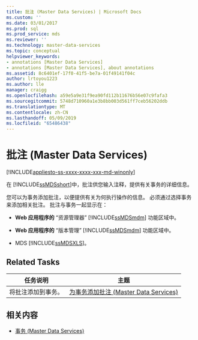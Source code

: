 ```yaml
---
title: 批注 (Master Data Services) | Microsoft Docs
ms.custom: ''
ms.date: 03/01/2017
ms.prod: sql
ms.prod_service: mds
ms.reviewer: ''
ms.technology: master-data-services
ms.topic: conceptual
helpviewer_keywords:
- annotations [Master Data Services]
- annotations [Master Data Services], about annotations
ms.assetid: 8c6401ef-17f0-41f5-be7a-01f49141f04c
author: lrtoyou1223
ms.author: lle
manager: craigg
ms.openlocfilehash: a59e5a9e31f9ea90fd112b11676b56e07c9fafa3
ms.sourcegitcommit: 5748d710960a1e3b8bb003d561ff7ceb56202ddb
ms.translationtype: MT
ms.contentlocale: zh-CN
ms.lasthandoff: 05/09/2019
ms.locfileid: "65486438"
---
```

# <a name="annotations-master-data-services"></a>批注 (Master Data Services)

[!INCLUDE[appliesto-ss-xxxx-xxxx-xxx-md-winonly](../includes/appliesto-ss-xxxx-xxxx-xxx-md-winonly.md)]

  在 [!INCLUDE[ssMDSshort](../includes/ssmdsshort-md.md)]中，批注供您输入注释，提供有关事务的详细信息。  
  
 您可以为事务添加批注，以便提供有关为何执行操作的信息。 必须通过选择事务来添加相关批注。 批注与事务一起显示在：  
  
-   **Web 应用程序的** “资源管理器” [!INCLUDE[ssMDSmdm](../includes/ssmdsmdm-md.md)] 功能区域中。  
  
-   **Web 应用程序的** “版本管理” [!INCLUDE[ssMDSmdm](../includes/ssmdsmdm-md.md)] 功能区域中。  
  
-   MDS [!INCLUDE[ssMDSXLS](../includes/ssmdsxls-md.md)]。  
  
## <a name="related-tasks"></a>Related Tasks  
  
|任务说明|主题|  
|----------------------|-----------|  
|将批注添加到事务。|[为事务添加批注 (Master Data Services)](../master-data-services/annotate-a-transaction-master-data-services.md)|  
  
## <a name="related-content"></a>相关内容  
  
-   [事务 (Master Data Services)](../master-data-services/transactions-master-data-services.md)  
  
  
